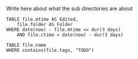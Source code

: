Write here about what the sub directories are about



```dataview 
TABLE file.mtime AS Edited,
	file.folder AS Folder
WHERE date(now) - file.mtime <= dur(3 days)
	AND file.ctime < date(now) - dur(3 days) 
```

```dataview 
TABLE file.name
WHERE contains(file.tags, "TODO")
```

